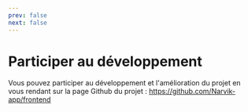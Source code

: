 ```yaml
---
prev: false
next: false
---
```


# Participer au développement

Vous pouvez participer au développement et l'amélioration du projet en vous rendant sur la page Github du projet : https://github.com/Narvik-app/frontend
